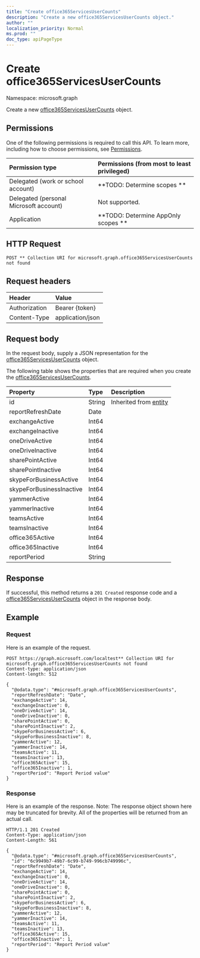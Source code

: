 ```yaml
---
title: "Create office365ServicesUserCounts"
description: "Create a new office365ServicesUserCounts object."
author: ""
localization_priority: Normal
ms.prod: ""
doc_type: apiPageType
---
```


# Create office365ServicesUserCounts

Namespace: microsoft.graph

Create a new [office365ServicesUserCounts](../resources/office365servicesusercounts.md) object.

## Permissions
One of the following permissions is required to call this API. To learn more, including how to choose permissions, see [Permissions](/concepts/permissions-reference.md).

|Permission type|Permissions (from most to least privileged)|
|:---|:---|
|Delegated (work or school account)|**TODO: Determine scopes **|
|Delegated (personal Microsoft account)|Not supported.|
|Application|**TODO: Determine AppOnly scopes **|

## HTTP Request
<!-- {
  "blockType": "ignored"
}
-->
``` http
POST ** Collection URI for microsoft.graph.office365ServicesUserCounts not found
```

## Request headers
|Header|Value|
|:---|:---|
|Authorization|Bearer {token}|
|Content-Type|application/json|

## Request body
In the request body, supply a JSON representation for the [office365ServicesUserCounts](../resources/office365servicesusercounts.md) object.

The following table shows the properties that are required when you create the [office365ServicesUserCounts](../resources/office365servicesusercounts.md).

|Property|Type|Description|
|:---|:---|:---|
|id|String| Inherited from [entity](../resources/entity.md)|
|reportRefreshDate|Date||
|exchangeActive|Int64||
|exchangeInactive|Int64||
|oneDriveActive|Int64||
|oneDriveInactive|Int64||
|sharePointActive|Int64||
|sharePointInactive|Int64||
|skypeForBusinessActive|Int64||
|skypeForBusinessInactive|Int64||
|yammerActive|Int64||
|yammerInactive|Int64||
|teamsActive|Int64||
|teamsInactive|Int64||
|office365Active|Int64||
|office365Inactive|Int64||
|reportPeriod|String||



## Response
If successful, this method returns a `201 Created` response code and a [office365ServicesUserCounts](../resources/office365servicesusercounts.md) object in the response body.

## Example

### Request
Here is an example of the request.
<!-- {
  "blockType": "request",
  "name": "create_office365servicesusercounts_from_"
}
-->
``` http
POST https://graph.microsoft.com/localtest** Collection URI for microsoft.graph.office365ServicesUserCounts not found
Content-type: application/json
Content-length: 512

{
  "@odata.type": "#microsoft.graph.office365ServicesUserCounts",
  "reportRefreshDate": "Date",
  "exchangeActive": 14,
  "exchangeInactive": 0,
  "oneDriveActive": 14,
  "oneDriveInactive": 0,
  "sharePointActive": 0,
  "sharePointInactive": 2,
  "skypeForBusinessActive": 6,
  "skypeForBusinessInactive": 8,
  "yammerActive": 12,
  "yammerInactive": 14,
  "teamsActive": 11,
  "teamsInactive": 13,
  "office365Active": 15,
  "office365Inactive": 1,
  "reportPeriod": "Report Period value"
}
```

### Response
Here is an example of the response. Note: The response object shown here may be truncated for brevity. All of the properties will be returned from an actual call.
<!-- {
  "blockType": "response",
  "truncated": true,
  "@odata.type": "microsoft.graph.office365servicesusercounts"
}
-->
``` http
HTTP/1.1 201 Created
Content-Type: application/json
Content-Length: 561

{
  "@odata.type": "#microsoft.graph.office365ServicesUserCounts",
  "id": "6c9949b7-49b7-6c99-b749-996cb749996c",
  "reportRefreshDate": "Date",
  "exchangeActive": 14,
  "exchangeInactive": 0,
  "oneDriveActive": 14,
  "oneDriveInactive": 0,
  "sharePointActive": 0,
  "sharePointInactive": 2,
  "skypeForBusinessActive": 6,
  "skypeForBusinessInactive": 8,
  "yammerActive": 12,
  "yammerInactive": 14,
  "teamsActive": 11,
  "teamsInactive": 13,
  "office365Active": 15,
  "office365Inactive": 1,
  "reportPeriod": "Report Period value"
}
```

